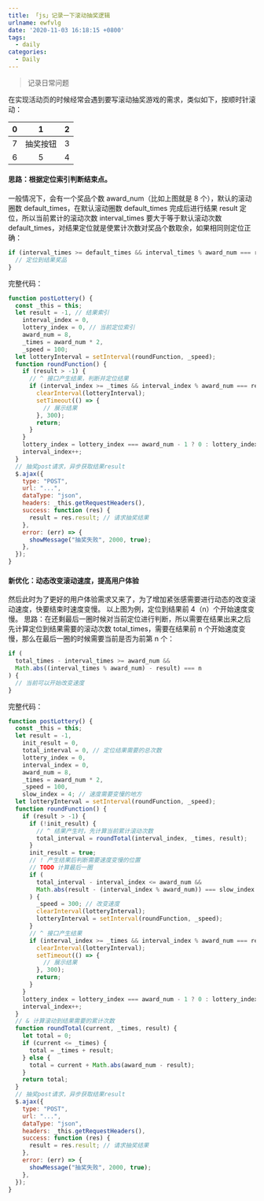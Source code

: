 ```yaml
---
title: 「js」记录一下滚动抽奖逻辑
urlname: ewfvlg
date: '2020-11-03 16:18:15 +0800'
tags:
  - daily
categories:
  - Daily
---
```


> 记录日常问题

<!-- more -->

在实现活动页的时候经常会遇到要写滚动抽奖游戏的需求，类似如下，按顺时针滚动：

|  0  |    1     |  2  |
| :-: | :------: | :-: |
|  7  | 抽奖按钮 |  3  |
|  6  |    5     |  4  |

#### 思路：根据定位索引判断结束点。

一般情况下，会有一个奖品个数 award_num（比如上图就是 8 个），默认的滚动圈数 default_times，在默认滚动圈数 default_times 完成后进行结果 result 定位，所以当前累计的滚动次数 interval_times 要大于等于默认滚动次数 default_times，对结果定位就是使累计次数对奖品个数取余，如果相同则定位正确：

```javascript
if (interval_times >= default_times && interval_times % award_num === result) {
  // 定位到结果奖品
}
```

完整代码：

```javascript
function postLottery() {
  const _this = this;
  let result = -1, // 结果索引
    interval_index = 0,
    lottery_index = 0, // 当前定位索引
    award_num = 8,
    _times = award_num * 2,
    _speed = 100;
  let lotteryInterval = setInterval(roundFunction, _speed);
  function roundFunction() {
    if (result > -1) {
      // ^ 接口产生结果，判断并定位结果
      if (interval_index >= _times && interval_index % award_num === result) {
        clearInterval(lotteryInterval);
        setTimeout(() => {
          // 展示结果
        }, 300);
        return;
      }
    }
    lottery_index = lottery_index === award_num - 1 ? 0 : lottery_index + 1;
    interval_index++;
  }
  // 抽奖post请求，异步获取结果result
  $.ajax({
    type: "POST",
    url: "...",
    dataType: "json",
    headers: _this.getRequestHeaders(),
    success: function (res) {
      result = res.result; // 请求抽奖结果
    },
    error: (err) => {
      showMessage("抽奖失败", 2000, true);
    },
  });
}
```

#### 新优化：动态改变滚动速度，提高用户体验

然后此时为了更好的用户体验需求又来了，为了增加紧张感需要进行动态的改变滚动速度，快要结束时速度变慢。
以上图为例，定位到结果前 4（n）个开始速度变慢。
思路：在还剩最后一圈时候对当前定位进行判断，所以需要在结果出来之后先计算定位到结果需要的滚动次数 total_times，需要在结果前 n 个开始速度变慢，那么在最后一圈的时候需要当前是否为前第 n 个：

```javascript
if (
  total_times - interval_times >= award_num &&
  Math.abs((interval_times % award_num) - result) === n
) {
  // 当前可以开始改变速度
}
```

完整代码：

```javascript
function postLottery() {
  const _this = this;
  let result = -1,
    init_result = 0,
    total_interval = 0, // 定位结果需要的总次数
    lottery_index = 0,
    interval_index = 0,
    award_num = 8,
    _times = award_num * 2,
    _speed = 100,
    slow_index = 4; // 速度需要变慢的地方
  let lotteryInterval = setInterval(roundFunction, _speed);
  function roundFunction() {
    if (result > -1) {
      if (!init_result) {
        // ^ 结果产生时，先计算当前累计滚动次数
        total_interval = roundTotal(interval_index, _times, result);
      }
      init_result = true;
      // ! 产生结果后判断需要速度变慢的位置
      // TODO 计算最后一圈
      if (
        total_interval - interval_index <= award_num &&
        Math.abs(result - (interval_index % award_num)) === slow_index
      ) {
        _speed = 300; // 改变速度
        clearInterval(lotteryInterval);
        lotteryInterval = setInterval(roundFunction, _speed);
      }
      // ^ 接口产生结果
      if (interval_index >= _times && interval_index % award_num === result) {
        clearInterval(lotteryInterval);
        setTimeout(() => {
          // 展示结果
        }, 300);
        return;
      }
    }
    lottery_index = lottery_index === award_num - 1 ? 0 : lottery_index + 1;
    interval_index++;
  }
  // & 计算滚动到结果需要的累计次数
  function roundTotal(current, _times, result) {
    let total = 0;
    if (current <= _times) {
      total = _times + result;
    } else {
      total = current + Math.abs(award_num - result);
    }
    return total;
  }
  // 抽奖post请求，异步获取结果result
  $.ajax({
    type: "POST",
    url: "...",
    dataType: "json",
    headers: _this.getRequestHeaders(),
    success: function (res) {
      result = res.result; // 请求抽奖结果
    },
    error: (err) => {
      showMessage("抽奖失败", 2000, true);
    },
  });
}
```
